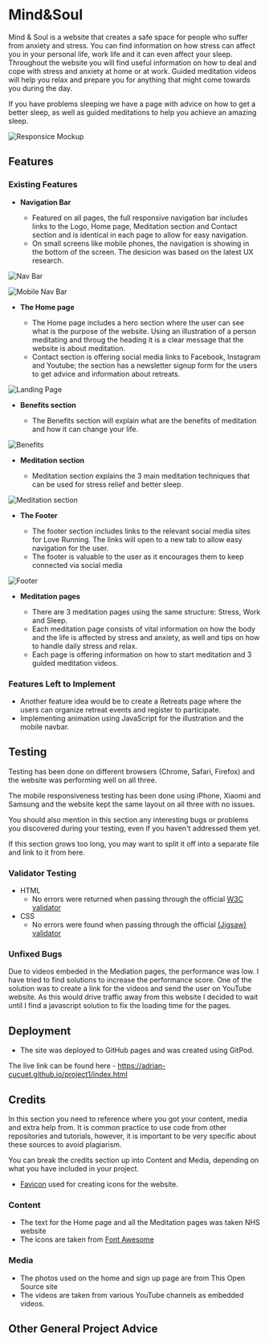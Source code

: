 # Mind&Soul

Mind & Soul is a website that creates a safe space for people who suffer from anxiety and stress. You can find information on how stress can affect you in your personal life, work life and it can even affect your sleep. Throughout the website you will find useful information on how to deal and cope with stress and anxiety at home or at work. Guided meditation videos will help you relax and prepare you for anything that might come towards you during the day.

If you have problems sleeping we have a page with advice on how to get a better sleep, as well as guided meditations to help you achieve an amazing sleep.

![Responsice Mockup](https://github.com/adrian-cucuet/project1/blob/main/assets/images/all-devices-black.png)

## Features

### Existing Features

- __Navigation Bar__

  - Featured on all pages, the full responsive navigation bar includes links to the Logo, Home page, Meditation section and Contact section and is identical in each page to allow for easy navigation.
  - On small screens like mobile phones, the navigation is showing in the bottom of the screen. The desicion was based on the latest UX research.

![Nav Bar](https://github.com/adrian-cucuet/project1/blob/main/assets/images/navbar-full.png)

![Mobile Nav Bar](https://github.com/adrian-cucuet/project1/blob/main/assets/images/navbar-mobile.png)

- __The Home page__

  - The Home page includes a hero section where the user can see what is the purpose of the website. Using an illustration of a person meditating and throug the heading it is a clear message that the website is about meditation.
  - Contact section is offering social media links to Facebook, Instagram and Youtube; the section has a newsletter signup form for the users to get advice and information about retreats.

![Landing Page](https://github.com/adrian-cucuet/project1/blob/main/assets/images/hero-home.png)

- __Benefits section__

  - The Benefits section will explain what are the benefits of meditation and how it can change your life. 

![Benefits](https://github.com/adrian-cucuet/project1/blob/main/assets/images/benefits-section.png)

- __Meditation section__

  - Meditation section explains the 3 main meditation techniques that can be used for stress relief and better sleep.  

![Meditation section](https://github.com/adrian-cucuet/project1/blob/main/assets/images/meditation-section.png)

- __The Footer__ 

  - The footer section includes links to the relevant social media sites for Love Running. The links will open to a new tab to allow easy navigation for the user. 
  - The footer is valuable to the user as it encourages them to keep connected via social media

![Footer](https://github.com/adrian-cucuet/project1/blob/main/assets/images/footer-full.png)

- __Meditation pages__

  - There are 3 meditation pages using the same structure: Stress, Work and Sleep.
  - Each meditation page consists of vital information on how the body and the life is affected by stress and anxiety, as well and tips on how to handle daily stress and relax.
  - Each page is offering information on how to start meditation and 3 guided meditation videos.

### Features Left to Implement

- Another feature idea would be to create a Retreats page where the users can organize retreat events and register to participate.
- Implementing animation using JavaScript for the illustration and the mobile navbar.

## Testing 

Testing has been done on different browsers (Chrome, Safari, Firefox) and the website was performing well on all three.

The mobile responsiveness testing has been done using iPhone, Xiaomi and Samsung and the website kept the same layout on all three with no issues.

You should also mention in this section any interesting bugs or problems you discovered during your testing, even if you haven't addressed them yet.

If this section grows too long, you may want to split it off into a separate file and link to it from here.


### Validator Testing 

- HTML
  - No errors were returned when passing through the official [W3C validator](https://validator.w3.org/nu/?doc=https%3A%2F%2Fadrian-cucuet.github.io%2Fproject1%2Findex.html)
- CSS
  - No errors were found when passing through the official [(Jigsaw) validator](https://jigsaw.w3.org/css-validator/validator?uri=https%3A%2F%2Fadrian-cucuet.github.io%2Fproject1%2Findex.html&profile=css3svg&usermedium=all&warning=1&vextwarning=&lang=en)

### Unfixed Bugs

Due to videos embeded in the Mediation pages, the performance was low. I have tried to find solutions to increase the performance score. One of the solution was to create a link for the videos and send the user on YouTube website. As this would drive traffic away from this website I decided to wait until I find a javascript solution to fix the loading time for the pages.

## Deployment

- The site was deployed to GitHub pages and was created using GitPod.

The live link can be found here - https://adrian-cucuet.github.io/project1/index.html 


## Credits 

In this section you need to reference where you got your content, media and extra help from. It is common practice to use code from other repositories and tutorials, however, it is important to be very specific about these sources to avoid plagiarism. 

You can break the credits section up into Content and Media, depending on what you have included in your project. 

- [Favicon](https://favicon.io/favicon-generator/) used for creating icons for the website.

### Content 

- The text for the Home page and all the Meditation pages was taken NHS website
- The icons are taken from [Font Awesome](https://fontawesome.com/)

### Media

- The photos used on the home and sign up page are from This Open Source site
- The videos are taken from various YouTube channels as embedded videos.


## Other General Project Advice

